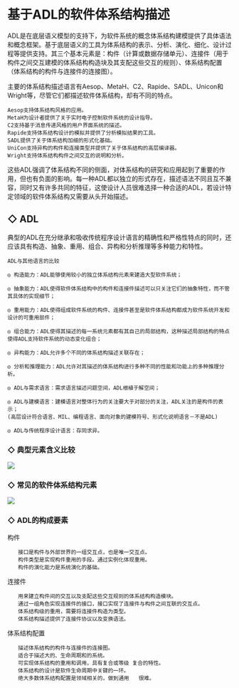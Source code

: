 # 基于ADL的软件体系结构描述

​    ADL是在底层语义模型的支持下，为软件系统的概念体系结构建模提供了具体语法和概念框架。基于底层语义的工具为体系结构的表示、分析、演化、细化、设计过程等提供支持。其三个基本元素是：构件（计算或数据存储单元）、连接件（用于构件之间交互建模的体系结构构造块及其支配这些交互的规则）、体系结构配置（体系结构的构件与连接件的连接图）。

​    主要的体系结构描述语言有Aesop、MetaH、C2、Rapide、SADL、Unicon和Wright等，尽管它们都描述软件体系结构，却有不同的特点。

```
Aesop支持体系结构风格的应用。
MetaH为设计者提供了关于实时电子控制软件系统的设计指导。
C2支持基于消息传递风格的用户界面系统的描述。
Rapide支持体系结构设计的模拟并提供了分析模拟结果的工具。
SADL提供了关于体系结构加细的形式化基础。
UniCon支持异构的构件和连接类型并提供了关于体系结构的高层编译器。
Wright支持体系结构构件之间交互的说明和分析。

```

​    这些ADL强调了体系结构不同的侧面，对体系结构的研究和应用起到了重要的作用，但也有负面的影响。每一种ADL都以独立的形式存在，描述语法不同且互不兼容，同时又有许多共同的特征，这使设计人员很难选择一种合适的ADL，若设计特定领域的软件体系结构又需要从头开始描述。



## ◇ ADL

​    典型的ADL在充分继承和吸收传统程序设计语言的精确性和严格性特点的同时，还应该具有构造、抽象、重用、组合、异构和分析推理等多种能力和特性。 



```
ADL与其他语言的比较

◎ 构造能力：ADL能够使用较小的独立体系结构元素来建造大型软件系统；

◎ 抽象能力：ADL使得软件体系结构中的构件和连接件描述可以只关注它们的抽象特性，而不管其具体的实现细节；

◎ 重用能力：ADL使得组成软件系统的构件、连接件甚至是软件体系结构都成为软件系统开发和设计的可重用部件；

◎ 组合能力：ADL使得其描述的每一系统元素都有其自己的局部结构，这种描述局部结构的特点使得ADL支持软件系统的动态变化组合；

◎ 异构能力：ADL允许多个不同的体系结构描述关联存在；

◎ 分析和推理能力：ADL允许对其描述的体系结构进行多种不同的性能和功能上的多种推理分析。

◎ ADL与需求语言：需求语言描述问题空间，ADL根植于解空间；　

◎ ADL与建模语言：建模语言对整体行为的关注要大于对部分的关注，ADL关注的是构件的表示；
(高层设计符合语言、MIL、编程语言、面向对象的建模符号、形式化说明语言－不是ADL)

◎ ADL与传统程序设计语言：存同求异。

```



### ◇ 典型元素含义比较

![](https://raw.githubusercontent.com/ZanderZhao/images/master/img2019/20191221223750.png)



### ◇ 常见的软件体系结构元素

![](https://raw.githubusercontent.com/ZanderZhao/images/master/img2019/20191221223906.png)



### ◇ ADL的构成要素

构件 

```
　　接口是构件与外部世界的一组交互点，也是唯一交互点。
　　构件类型是实现构件重用的手段。通过实例化体现重用。
　　构件的演化能力是系统演化的基础。
```



连接件

```
　　用来建立构件间的交互以及支配这些交互规则的体系结构构造模块。
　　通过一组角色实现连接件的接口，接口实现了连接件与构件之间互联的交互点。
　　体系结构级的重用，需要将连接件构造为类型。
　　体系结构描述提供了连接件协议以及变换语法。
```



体系结构配置

```
　　描述体系结构的构件与连接件的连接图。
　　适合于描述大的、生命周期和的系统。
　　可实现体系结构的重用和调用，具有复合或等级 复合的特性。
　　体系结构的设计是软件生命周期中关键的一环。
　　绝大多数体系结构配置是领域相关的，做到通用   很难。

```









